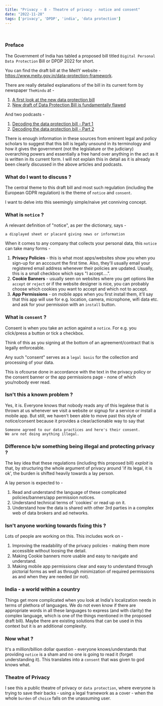 ```yaml
---
title: "Privacy - 8 - Theatre of privacy - notice and consent"
date: "2022-11-28"
tags: ['privacy', 'DPDP', 'india', 'data protection']
---
```

<br />

### Preface

The Government of India has tabled a proposed bill titled `Digital Personal Data Protection` Bill or DPDP 2022 for short.

You can find the draft bill at the MeitY website - https://www.meity.gov.in/data-protection-framework.

There are really detailed explanations of the bill in its current form by newspaper `TheHindu` at -

1. <a href="https://www.thehindu.com/sci-tech/technology/a-first-look-at-the-new-data-protection-bill/article66162209.ece" target="_blank">A first look at the new data protection bill</a>
2. <a href="https://www.thehindu.com/opinion/interview/new-draft-of-data-protection-bill-is-fundamentally-flawed-says-justice-b-n-srikrishna/article66184338.ece" target="_blank">New draft of Data Protection Bill is fundamentally flawed</a>

And two podcasts - 

1. <a href="https://www.thehindu.com/podcast/fourth-draft-decoding-the-digital-personal-data-protection-bill-2022-part-1-in-focus-podcast/article66182928.ece" target="_blank">Decoding the data protection bill - Part 1</a>
2.  <a href="https://www.thehindu.com/podcast/fourth-draft-decoding-the-digital-personal-data-protection-bill-2022-part-2-in-focus-podcast/article66195288.ece" target="_blank">Decoding the data protection bill - Part 2</a>

There is enough information in these sources from eminent legal and policy scholars to suggest that this bill is legally unsound
in its terminology and how it gives the government (not the legislature or the judiciary) overarching powers and essentially a free hand
over anything in the act as it is written in its current form. I will not explain this in detail as it is already been clearly discussed in the above articles and podcasts.

### What do I want to discuss ? 

The central theme to this draft bill and most such regulation (including the European GDPR regulation) is the theme of `notice` and `consent`.

I want to delve into this seemingly simple/naive yet conniving concept.

### What is `notice` ? 

A relevant definition of "notice", as per the dictionary, says -

```text
a displayed sheet or placard giving news or information
```

When it comes to any company that collects your personal data, this `notice` can take many forms -

1. **Privacy Policies** - this is what most apps/websites show you when you sign-up for an acccount the first time. Also, they'll usually
email your registered email address whenever their policies are updated. Usually, this is a small checkbox which says "I accept....".
2. **Cookie Banners** - usually seen on websites where you get options like `accept` or `reject` or if the website designer is nice, you can probably 
choose which cookies you want to accept and which not to accept.
3. **App Permissions** - on mobile apps when you first install them, it'll say that this app will use for e.g. location, camera, microphone, wifi data etc.
and ask for your permission with an `install` button. 

### What is `consent` ?

Consent is when you take an action against a `notice`. For e.g. you click/press a button or tick a checkbox.

Think of this as you signing at the bottom of an agreement/contract that is legally enforceable.

Any such "consent" serves as a `legal basis` for the collection and processing of your data.

This is ofcourse done in accordance with the text in the privacy policy or the consent banner or the app permissions page - none of 
which you/nobody ever read.

### Isn't this a known problem ?

Yes, it is. Everyone knows that nobody reads any of this legalese that is thrown at us 
whenever we visit a website or signup for a service or install a mobile app. But still, we haven't been 
able to move past this style of notice/consent because it provides a clear/actionable way to say that 
```
Someone agreed to our data practices and here's their consent.  
We are not doing anything illegal.
```

### Difference b/w something being illegal and protecting privacy ?

The key idea that these regulations (including this proposed bill) _exploit_ is that, by structuring 
the whole argument of privacy around 'if its legal, it is ok', the burden is shifted heavily towards a lay 
person.

A lay person is expected to - 
1. Read and understand the language of these complicated policies/banners/app permission notices.
2. Understand technical terms of 'cookies' or read up on it.
3. Understand how the data is shared with other 3rd parties in a complex web of data brokers and ad networks.

### Isn't anyone working towards fixing this ?

Lots of people are working on this. This includes work on - 

1. Improving the readability of the privacy policies - making them more accessible without loosing the detail.
2. Making Cookie banners more usable and easy to navigate and understand.
3. Making mobile app permissions clear and easy to understand through pictorial forms as well as 
through minimization of required permissions as and when they are needed (or not).

### India - a world within a country

Things get more complicated when you look at India's localization needs in terms of plethora of languages. We do not 
even know if there are appropriate words in all these languages to express (and with clarity) the complex language, which 
is one of the things mentioned in the proposed draft bill). Maybe there are existing solutions that can be 
used in this context but it is an additional complexity.

### Now what ? 

It's a million/billion dollar question - everyone knows/understands that providing `notice` 
is a sham and no one is going to read it (forget understanding it). This translates into a 
`consent` that was given to god knows what. 

### Theatre of Privacy

I see this a public theatre of privacy or `data protection`, where everyone is trying to save 
their backs - using a legal framework as a cover - when the whole `burden` of `choice` falls on 
the unassuming user.
